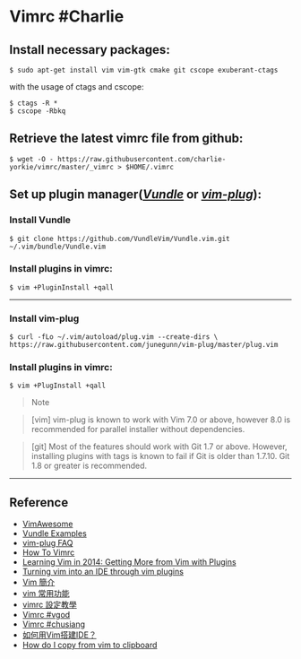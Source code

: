 # Vimrc #Charlie

Install necessary packages:
----
	$ sudo apt-get install vim vim-gtk cmake git cscope exuberant-ctags

with the usage of ctags and cscope:

	$ ctags -R *
	$ cscope -Rbkq

Retrieve the latest vimrc file from github:
----
	$ wget -O - https://raw.githubusercontent.com/charlie-yorkie/vimrc/master/_vimrc > $HOME/.vimrc

Set up plugin manager(**_[Vundle](https://github.com/VundleVim/Vundle.vim)_** or **_[vim-plug](https://github.com/junegunn/vim-plug)_**):
----
### Install Vundle
	$ git clone https://github.com/VundleVim/Vundle.vim.git ~/.vim/bundle/Vundle.vim
### Install plugins in vimrc:
	$ vim +PluginInstall +qall
----
### Install vim-plug
	$ curl -fLo ~/.vim/autoload/plug.vim --create-dirs \
    https://raw.githubusercontent.com/junegunn/vim-plug/master/plug.vim
### Install plugins in vimrc:
	$ vim +PlugInstall +qall
> Note

> [vim] vim-plug is known to work with Vim 7.0 or above, however 8.0 is recommended for parallel installer without dependencies.

> [git] Most of the features should work with Git 1.7 or above. However, installing plugins with tags is known to fail if Git is older than 1.7.10. Git 1.8 or greater is recommended.
----

Reference
----
* [VimAwesome](https://vimawesome.com/)
* [Vundle Examples](https://github.com/VundleVim/Vundle.vim/wiki/Examples)
* [vim-plug FAQ](https://github.com/junegunn/vim-plug/wiki/faq)
* [How To Vimrc](https://dougblack.io/words/a-good-vimrc.html)
* [Learning Vim in 2014: Getting More from Vim with Plugins](https://benmccormick.org/2014/07/21/learning-vim-in-2014-getting-more-from-vim-with-plugins/)
* [Turning vim into an IDE through vim plugins](https://www.safaribooksonline.com/blog/2014/11/23/way-vim-ide/)
* [Vim 簡介](https://help.cs.nctu.edu.tw/help/index.php/HOWTO_-_vi,_vim)
* [vim 常用功能](http://www.cjwind.idv.tw/vim/)
* [vimrc 設定教學](http://wiki.csie.ncku.edu.tw/vim/vimrc)
* [Vimrc #vgod](https://github.com/vgod/vimrc)
* [Vimrc #chusiang](https://github.com/chusiang/vimrc)
* [如何用Vim搭建IDE？](http://harttle.com/2015/11/04/vim-ide.html)
* [How do I copy from vim to clipboard](https://forum.kde.org/viewtopic.php?f=22&t=93779)
